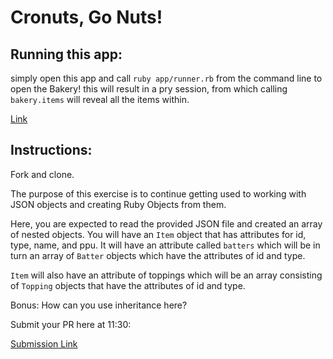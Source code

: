 # Cronuts, Go Nuts!


## Running this app:
simply open this app and call `ruby app/runner.rb` from the command line to open the Bakery! this will result in a pry session, from which calling `bakery.items` will reveal all the items within. 



[Link](https://www.youtube.com/watch?v=V_5fwEUJzK0)


## Instructions:

Fork and clone.

The purpose of this exercise is to continue getting used to working with JSON
objects and creating Ruby Objects from them.

Here, you are expected to read the provided JSON file and created an array of
nested objects. You will have an `Item` object that has attributes for id, type,
name, and ppu. It will have an attribute called `batters` which will be in turn
an array of `Batter` objects which have the attributes of id and type.

`Item` will also have an attribute of toppings which will be an array consisting
of `Topping` objects that have the attributes of id and type.

Bonus: How can you use inheritance here?

Submit your PR here at 11:30:

[Submission Link](https://goo.gl/forms/s5JSonFHMcWqhCGq2)
